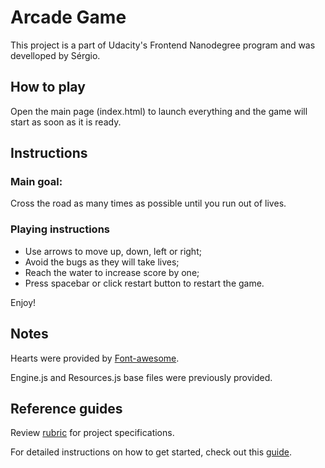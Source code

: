 Arcade Game
===============================

 This project is a part of Udacity's Frontend Nanodegree program and was develloped by Sérgio.

 ## How to play
 Open the main page (index.html) to launch everything and the game will start as soon as it is ready.

 ## Instructions

 ### Main goal:
 Cross the road as many times as possible until you run out of lives.

 ### Playing instructions
 * Use arrows to move up, down, left or right;
 * Avoid the bugs as they will take lives;
 * Reach the water to increase score by one;
 * Press spacebar or click restart button to restart the game.

 Enjoy!

## Notes
Hearts were provided by [Font-awesome](https://fontawesome.com/).

Engine.js and Resources.js base files were previously provided.

## Reference guides
Review [rubric](https://review.udacity.com/#!/projects/2696458597/rubric) for project specifications.

For detailed instructions on how to get started, check out this [guide](https://docs.google.com/document/d/1v01aScPjSWCCWQLIpFqvg3-vXLH2e8_SZQKC8jNO0Dc/pub?embedded=true).
